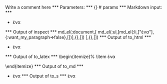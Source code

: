 Write a comment here
*** Parameters: ***
{} # params 
*** Markdown input: ***
- ένα

*** Output of inspect ***
md_el(:document,[
	md_el(:ul,[md_el(:li,["ένα"],{:want_my_paragraph=>false},[])],{},[])
],{},[])
*** Output of to_html ***
<ul>
<li>ένα</li>
</ul>
*** Output of to_latex ***
\begin{itemize}%
\item ένα

\end{itemize}
*** Output of to_md ***
- ένα
*** Output of to_s ***
ένα
